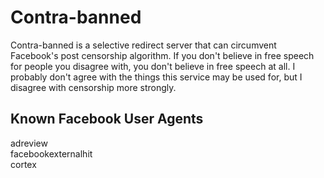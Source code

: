 # Contra-banned

Contra-banned is a selective redirect server that can circumvent Facebook's post censorship algorithm. 
If you don't believe in free speech for people you disagree with, you don't believe in free speech at all.
I probably don't agree with the things this service may be used for, but I disagree with censorship more strongly.

## Known Facebook User Agents
adreview  
facebookexternalhit  
cortex  

